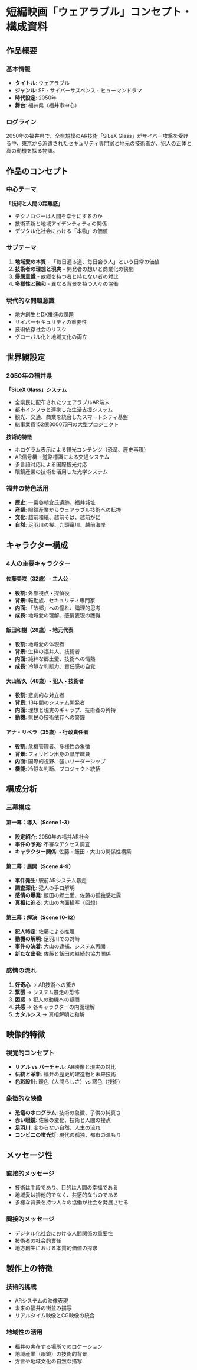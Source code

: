 # 短編映画「ウェアラブル」コンセプト・構成資料

## 作品概要

### 基本情報
- **タイトル**: ウェアラブル
- **ジャンル**: SF・サイバーサスペンス・ヒューマンドラマ
- **時代設定**: 2050年
- **舞台**: 福井県（福井市中心）

### ログライン
2050年の福井県で、全県規模のAR技術「SiLeX Glass」がサイバー攻撃を受ける中、東京から派遣されたセキュリティ専門家と地元の技術者が、犯人の正体と真の動機を探る物語。

## 作品のコンセプト

### 中心テーマ
**「技術と人間の距離感」**
- テクノロジーは人間を幸せにするのか
- 技術革新と地域アイデンティティの関係
- デジタル化社会における「本物」の価値

### サブテーマ
1. **地域愛の本質** - 「毎日通る道、毎日会う人」という日常の価値
2. **技術者の理想と現実** - 開発者の想いと商業化の狭間
3. **帰属意識** - 故郷を持つ者と持たない者の対比
4. **多様性と融和** - 異なる背景を持つ人々の協働

### 現代的な問題意識
- 地方創生とDX推進の課題
- サイバーセキュリティの重要性
- 技術依存社会のリスク
- グローバル化と地域文化の両立

## 世界観設定

### 2050年の福井県
**「SiLeX Glass」システム**
- 全県民に配布されたウェアラブルAR端末
- 都市インフラと連携した生活支援システム
- 観光、交通、商業を統合したスマートシティ基盤
- 総事業費152億3000万円の大型プロジェクト

**技術的特徴**
- ホログラム表示による観光コンテンツ（恐竜、歴史再現）
- AR信号機・道路標識による交通システム
- 多言語対応による国際観光対応
- 眼鏡産業の技術を活用した光学システム

### 福井の特色活用
- **歴史**: 一乗谷朝倉氏遺跡、福井城址
- **産業**: 眼鏡産業からウェアラブル技術への転換
- **文化**: 越前和紙、越前そば、越前がに
- **自然**: 足羽川の桜、九頭竜川、越前海岸

## キャラクター構成

### 4人の主要キャラクター

#### 佐藤美咲（32歳）- 主人公
- **役割**: 外部視点・探偵役
- **背景**: 転勤族、セキュリティ専門家
- **内面**: 「故郷」への憧れ、論理的思考
- **成長**: 地域愛の理解、感情表現の獲得

#### 飯田和樹（28歳）- 地元代表
- **役割**: 地域愛の体現者
- **背景**: 生粋の福井人、技術者
- **内面**: 純粋な郷土愛、技術への情熱
- **成長**: 冷静な判断力、責任感の自覚

#### 大山智久（48歳）- 犯人・技術者
- **役割**: 悲劇的な対立者
- **背景**: 13年間のシステム開発者
- **内面**: 理想と現実のギャップ、技術者の矜持
- **動機**: 県民の技術依存への警鐘

#### アナ・リベラ（35歳）- 行政責任者
- **役割**: 危機管理者、多様性の象徴
- **背景**: フィリピン出身の県庁職員
- **内面**: 国際的視野、強いリーダーシップ
- **機能**: 冷静な判断、プロジェクト統括

## 構成分析

### 三幕構成

#### 第一幕：導入（Scene 1-3）
- **設定紹介**: 2050年の福井AR社会
- **事件の予兆**: 不審なアクセス調査
- **キャラクター関係**: 佐藤・飯田・大山の関係性構築

#### 第二幕：展開（Scene 4-9）
- **事件発生**: 駅前ARシステム暴走
- **調査深化**: 犯人の手口解明
- **感情の爆発**: 飯田の郷土愛、佐藤の孤独感吐露
- **真相に迫る**: 大山の内面描写（回想）

#### 第三幕：解決（Scene 10-12）
- **犯人特定**: 佐藤による推理
- **動機の解明**: 足羽川での対峙
- **事件の決着**: 大山の逮捕、システム再開
- **新たな出発**: 佐藤と飯田の継続的協力関係

### 感情の流れ
1. **好奇心** → AR技術への驚き
2. **緊張** → システム暴走の恐怖
3. **困惑** → 犯人の動機への疑問
4. **共感** → 各キャラクターの内面理解
5. **カタルシス** → 真相解明と和解

## 映像的特徴

### 視覚的コンセプト
- **リアル vs バーチャル**: AR映像と現実の対比
- **伝統と革新**: 福井の歴史的建造物と未来技術
- **色彩設計**: 暖色（人間らしさ）vs 寒色（技術）

### 象徴的な映像
- **恐竜のホログラム**: 技術の象徴、子供の純真さ
- **赤い眼鏡**: 佐藤の変化、技術と人間の接点
- **足羽川**: 変わらない自然、人生の流れ
- **コンビニの蛍光灯**: 現代の孤独、都市の温もり

## メッセージ性

### 直接的メッセージ
- 技術は手段であり、目的は人間の幸福である
- 地域愛は排他的でなく、共感的なものである
- 多様な背景を持つ人々の協働が社会を発展させる

### 間接的メッセージ
- デジタル化社会における人間関係の重要性
- 技術者の社会的責任
- 地方創生における本質的価値の探求

## 製作上の特徴

### 技術的挑戦
- ARシステムの映像表現
- 未来の福井の街並み描写
- リアルタイム映像とCG映像の統合

### 地域性の活用
- 福井の実在する場所でのロケーション
- 地域産業（眼鏡）の技術的背景
- 方言や地域文化の自然な描写